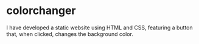 # colorchanger
I have developed a static website using HTML and CSS, featuring a button that, when clicked, changes the background color.
